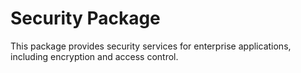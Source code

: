 # Security Package

This package provides security services for enterprise applications, including encryption and access control.
